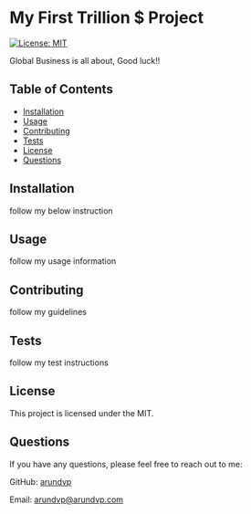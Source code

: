 
# My First Trillion $ Project

[![License: MIT](https://img.shields.io/badge/License-MIT-yellow.svg)](https://opensource.org/licenses/MIT)

Global Business is all about, Good luck!!

## Table of Contents
- [Installation](#installation)
- [Usage](#usage)
- [Contributing](#contributing)
- [Tests](#tests)
- [License](#license)
- [Questions](#questions)

## Installation

follow my below instruction

## Usage

follow my usage information

## Contributing

follow my guidelines

## Tests

follow my test instructions

## License

This project is licensed under the MIT.

## Questions

If you have any questions, please feel free to reach out to me:

GitHub: [arundvp](https://github.com/arundvp)

Email: arundvp@arundvp.com
